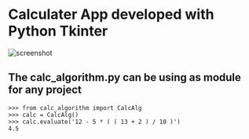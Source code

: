 # Calculater App developed with Python Tkinter
![screenshot](https://github.com/cavadsalman/Tkinter-Calculator/blob/master/Ekran%20Al%C4%B1nt%C4%B1s%C4%B1.JPG?raw=true)

The calc_algorithm.py can be using as module for any project
---
```python3
>>> from calc_algorithm import CalcAlg
>>> calc = CalcAlg()
>>> calc.evaluate('12 - 5 * ( ( 13 + 2 ) / 10 )')
4.5
```
